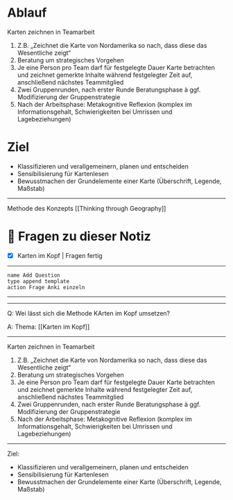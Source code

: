 # Ablauf

Karten zeichnen in Teamarbeit

1. Z.B. „Zeichnet die Karte von Nordamerika so nach, dass diese das Wesentliche zeigt“
2. Beratung um strategisches Vorgehen
3. Je eine Person pro Team darf für festgelegte Dauer Karte betrachten und zeichnet gemerkte Inhalte während festgelegter Zeit auf, anschließend nächstes Teammitglied
4. Zwei Gruppenrunden, nach erster Runde Beratungsphase à ggf. Modifizierung der Gruppenstrategie
5. Nach der Arbeitsphase: Metakognitive Reflexion (komplex im Informationsgehalt, Schwierigkeiten bei Umrissen und Lagebeziehungen)

# Ziel

- Klassifizieren und verallgemeinern, planen und entscheiden
- Sensibilisierung für Kartenlesen
- Bewusstmachen der Grundelemente einer Karte (Überschrift, Legende, Maßstab)

---

Methode des Konzepts [[Thinking through Geography]]

# 🔎 Fragen zu dieser Notiz

- [x] Karten im Kopf  | Fragen fertig

---

```button
name Add Question
type append template
action Frage Anki einzeln
```
___
---

Q: Wei lässt sich die Methode KArten im Kopf umsetzen?

A:  Thema: [[Karten im Kopf]] 
________
Karten zeichnen in Teamarbeit
1. Z.B. „Zeichnet die Karte von Nordamerika so nach, dass diese das Wesentliche zeigt“
2. Beratung um strategisches Vorgehen
3. Je eine Person pro Team darf für festgelegte Dauer Karte betrachten und zeichnet gemerkte Inhalte während festgelegter Zeit auf, anschließend nächstes Teammitglied
4. Zwei Gruppenrunden, nach erster Runde Beratungsphase à ggf. Modifizierung der Gruppenstrategie
5. Nach der Arbeitsphase: Metakognitive Reflexion (komplex im Informationsgehalt, Schwierigkeiten bei Umrissen und Lagebeziehungen)
___
Ziel: 
- Klassifizieren und verallgemeinern, planen und entscheiden
- Sensibilisierung für Kartenlesen
- Bewusstmachen der Grundelemente einer Karte (Überschrift, Legende, Maßstab)
<!--ID: 1711733478560-->







